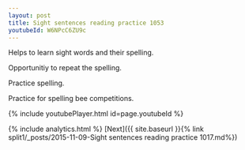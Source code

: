 ```yaml
---
layout: post
title: Sight sentences reading practice 1053
youtubeId: W6NPcC6ZU9c
---
```

 
 
Helps to learn sight words and their spelling.

Opportunitiy to repeat the spelling. 

Practice spelling. 
 
Practice for spelling bee competitions. 
 
{% include youtubePlayer.html id=page.youtubeId %}
 
 
{% include analytics.html %} 
[Next]({{ site.baseurl }}{% link  split1/_posts/2015-11-09-Sight sentences reading practice 1017.md%})
 
